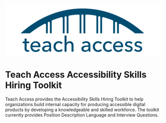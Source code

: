 ![Teach Access Logo](images/teach_access_logo.svg)
# Teach Access Accessibility Skills Hiring Toolkit
Teach Access provides the Accessibility Skills Hiring Toolkit to help organizations build internal capacity for producing accessible digital products by developing a knowledgeable and skilled workforce. The toolkit currently provides Position Description Language and Interview Questions. 
